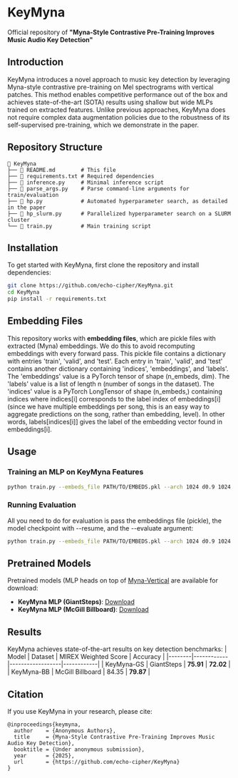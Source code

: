 # KeyMyna

Official repository of **"Myna-Style Contrastive Pre-Training Improves Music Audio Key Detection"**

## Introduction
KeyMyna introduces a novel approach to music key detection by leveraging Myna-style contrastive pre-training on Mel spectrograms with vertical patches. This method enables competitive performance out of the box and achieves state-of-the-art (SOTA) results using shallow but wide MLPs trained on extracted features. Unlike previous approaches, KeyMyna does not require complex data augmentation policies due to the robustness of its self-supervised pre-training, which we demonstrate in the paper.

## Repository Structure
```
📂 KeyMyna
├── 📜 README.md        # This file
├── 📜 requirements.txt # Required dependencies
├── 📜 inference.py     # Minimal inference script
├── 📜 parse_args.py    # Parse command-line arguments for train/evaluation
├── 📜 hp.py            # Automated hyperparameter search, as detailed in the paper
├── 📜 hp_slurm.py      # Parallelized hyperparameter search on a SLURM cluster
└── 📜 train.py         # Main training script
```

## Installation
To get started with KeyMyna, first clone the repository and install dependencies:
```sh
git clone https://github.com/echo-cipher/KeyMyna.git
cd KeyMyna
pip install -r requirements.txt
```

## Embedding Files
This repository works with **embedding files**, which are pickle files with extracted (Myna) embeddings. We do this to avoid recomputing embeddings with every forward pass. 
This pickle file contains a dictionary with entries 'train', 'valid', and 'test'. Each entry in 'train', 'valid', and 'test' contains another dictionary containing 'indices', 'embeddings', and 'labels'. The 'embeddings' value is a PyTorch tensor of shape (n_embeds, dim). The 'labels' value is a list of length n (number of songs in the dataset). The 'indices' value is a PyTorch LongTensor of shape (n_embeds,) containing indices where indices[i] corresponds to the label index of embeddings[i] (since we have multiple embeddings per song, this is an easy way to aggregate predictions on the song, rather than embedding, level). In other words, labels[indices[i]] gives the label of the embedding vector found in embeddings[i].

## Usage
### Training an MLP on KeyMyna Features
```sh
python train.py --embeds_file PATH/TO/EMBEDS.pkl --arch 1024 d0.9 1024 --epochs 50 --batch_size 64 --checkpoint_path PATH/TO/CHECKPOINT
```

### Running Evaluation
All you need to do for evaluation is pass the embeddings file (pickle), the model checkpoint with --resume, and the --evaluate argument:
```sh
python train.py --embeds_file PATH/TO/EMBEDS.pkl --arch 1024 d0.9 1024 --resume PATH/TO/MODEL.pth --evaluate
```

## Pretrained Models
Pretrained models (MLP heads on top of [Myna-Vertical](https://github.com/ghost-signal/myna) are available for download:
- **KeyMyna MLP (GiantSteps)**: [Download](https://drive.google.com/file/d/1pgBB9rMd0fY8fS_ROonai7mBWDoDHLey/view?usp=sharing)
- **KeyMyna MLP (McGill Billboard)**: [Download](https://drive.google.com/file/d/1pgBB9rMd0fY8fS_ROonai7mBWDoDHLey/view?usp=sharing)

## Results
KeyMyna achieves state-of-the-art results on key detection benchmarks:
| Model | Dataset | MIREX Weighted Score | Accuracy |
|--------|------------|------------------|------------|
| KeyMyna-GS | GiantSteps | **75.91** | **72.02** | 
| KeyMyna-BB | McGill Billboard | 84.35 | **79.87** | 

## Citation
If you use KeyMyna in your research, please cite:
```
@inproceedings{keymyna,
  author    = {Anonymous Authors},
  title     = {Myna-Style Contrastive Pre-Training Improves Music Audio Key Detection},
  booktitle = {Under anonymous submission},
  year      = {2025},
  url       = {https://github.com/echo-cipher/KeyMyna}
}
```

